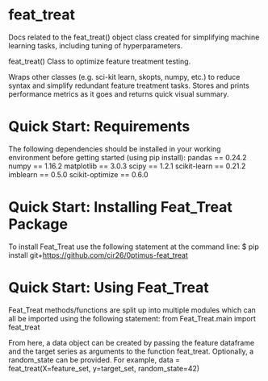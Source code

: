 # feat_treat
Docs related to the feat_treat() object class created for simplifying machine learning tasks, including tuning of hyperparameters.


feat_treat()
Class to optimize feature treatment testing.

Wraps other classes (e.g. sci-kit learn, skopts, numpy, etc.) to reduce syntax and simplify redundant feature treatment tasks.
Stores and prints performance metrics as it goes and returns quick visual summary.


# Quick Start: Requirements
The following dependencies should be installed in your working environment before getting started (using pip install): 
pandas == 0.24.2
numpy == 1.16.2
matplotlib == 3.0.3
scipy == 1.2.1
scikit-learn == 0.21.2
imblearn == 0.5.0
scikit-optimize == 0.6.0


# Quick Start: Installing Feat_Treat Package
To install Feat_Treat use the following statement at the command line:
$ pip install git+https://github.com/cir26/0ptimus-feat_treat


# Quick Start: Using Feat_Treat
Feat_Treat methods/functions are split up into multiple modules which can all be imported using the following statement:
from Feat_Treat.main import feat_treat

From here, a data object can be created by passing the feature dataframe and the target series as arguments to the function feat_treat. Optionally, a random_state can be provided. For example,
data = feat_treat(X=feature_set, y=target_set, random_state=42)



